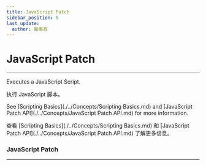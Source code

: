 ```yaml
---
title: JavaScript Patch
sidebar_position: 5
last_update:
  author: 蒯美政
---
```


# JavaScript Patch

---

Executes a JavaScript Script.

执行 JavaScript 脚本。

See [Scripting Basics](./../Concepts/Scripting Basics.md) and [JavaScript Patch API](./../Concepts/JavaScript Patch API.md) for more information.

查看 [Scripting Basics](./../Concepts/Scripting Basics.md) 和 [JavaScript Patch API](./../Concepts/JavaScript Patch API.md) 了解更多信息。

<div className="patch-container">
    <div className="patch processor">
        <h3>JavaScript Patch</h3>
        <ul className="inputs">
        </ul>
        <ul className="outputs">
        </ul>
    </div>
</div>

---